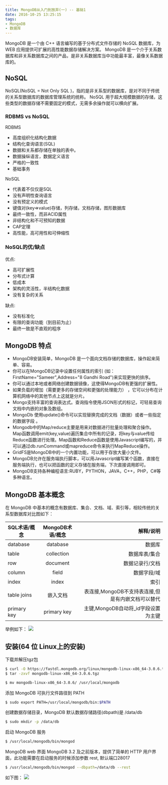 ```yaml
---
title: MongoDB从入门到放弃(一) -- 基础1
date: 2016-10-25 13:25:15
tags:
- MongoDB
- 数据库
---
```

MongoDB 是一个由 C++ 语言编写的基于分布式文件存储的 NoSQL 数据库，为 WEB 应用提供可扩展的高性能数据存储解决方案。
MongoDB 是一个介于关系数据库和非关系数据库之间的产品，是非关系数据库当中功能最丰富，最像关系数据库的。

## NoSQL
NoSQL(NoSQL = Not Only SQL )，指的是非关系型的数据库，是对不同于传统的关系型数据库的数据库管理系统的统称。
NoSQL 用于超大规模数据的存储，这些类型的数据存储不需要固定的模式，无需多余操作就可以横向扩展。

### RDBMS vs NoSQL
RDBMS
- 高度组织化结构化数据
- 结构化查询语言(SQL)
- 数据和关系都存储在单独的表中。
- 数据操纵语言，数据定义语言
- 严格的一致性
- 基础事务

NoSQL
- 代表着不仅仅是SQL
- 没有声明性查询语言
- 没有预定义的模式
- 键值对(key=>value)存储，列存储，文档存储，图形数据库
- 最终一致性，而非ACID属性
- 非结构化和不可预知的数据
- CAP定理
- 高性能，高可用性和可伸缩性

### NoSQL的优/缺点
优点:
- 高可扩展性
- 分布式计算
- 低成本
- 架构的灵活性，半结构化数据
- 没有复杂的关系

缺点:
- 没有标准化
- 有限的查询功能（到目前为止）
- 最终一致是不直观的程序

## MongoDB 特点
- MongoDB安装简单，MongoDB 是一个面向文档存储的数据库，操作起来简单、容易。
- 你可以在MongoDB记录中设置任何属性的索引 (如：FirstName="Sameer",Address="8 Gandhi Road")来实现更快的排序。
- 你可以通过本地或者网络创建数据镜像，这使得MongoDB有更强的扩展性。
- 如果负载的增加（需要更多的存储空间和更强的处理能力） ，它可以分布在计算机网络中的其他节点上这就是分片。
- Mongo支持丰富的查询表达式。查询指令使用JSON形式的标记，可轻易查询文档中内嵌的对象及数组。
- MongoDb 使用update()命令可以实现替换完成的文档（数据）或者一些指定的数据字段 。
- Mongodb中的Map/reduce主要是用来对数据进行批量处理和聚合操作。Map函数调用emit(key,value)遍历集合中所有的记录，将key与value传给Reduce函数进行处理。Map函数和Reduce函数是使用Javascript编写的，并可以通过db.runCommand或mapreduce命令来执行MapReduce操作。
- GridFS是MongoDB中的一个内置功能，可以用于存放大量小文件。
- MongoDB允许在服务端执行脚本，可以用Javascript编写某个函数，直接在服务端执行，也可以把函数的定义存储在服务端，下次直接调用即可。
- MongoDB支持各种编程语言:RUBY，PYTHON，JAVA，C++，PHP，C#等多种语言。

## MongoDB 基本概念
在 MongoDB 中基本的概念有数据库、集合、文档、域、索引等，相较传统的关系型数据库对比图如下：

| SQL术语/概念 | MongoDB术语/概念 | 解释/说明 |
| - | :-: | -: |
| database | database | 数据库 |
| table | collection | 数据库表/集合 |
| row | document | 数据记录行/文档 |
| column | field | 数据字段/域 |
| index|index|索引 |
| table joins | 嵌入文档 | 表连接,MongoDB不支持表连接,但是有内嵌文档可以替代 |
| primary key | primary key | 主键,MongoDB自动将_id字段设置为主键 |

举例如下：
![](/post_imgs/mongodb1-2.jpg)

## 安装(64 位 Linux上的安装)
下载并解压tgz包
``` bash
$ curl -O https://fastdl.mongodb.org/linux/mongodb-linux-x86_64-3.0.6.tgz    # 下载
$ tar -zxvf mongodb-linux-x86_64-3.0.6.tgz                                   # 解压

$ mv mongodb-linux-x86_64-3.0.6/ /usr/local/mongodb                          # 将解压包拷贝到指定目录
```
添加 MongoDB 可执行文件路径到 PATH
``` bash
$ sudo export PATH=/usr/local/mongodb/bin:$PATH
```
创建数据存储目录，MongoDB 默认数据存储路径(dbpath)是 /data/db
``` bash
$ sudo mkdir -p /data/db
```
启动 MongoDB 服务
``` bash
$ /usr/local/mongodb/bin/mongod

```
MongoDB web 界面
MongoDB 3.2 及之前版本，提供了简单的 HTTP 用户界面，此功能需要在启动服务的时候添加参数 rest, 默认端口28017
``` bash
$ /usr/local/mongodb/bin/mongod --dbpath=/data/db --rest

```
如下图：
![](/post_imgs/mongodb1-1.jpg)